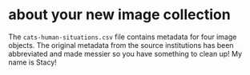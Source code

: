 # about your new image collection

The `cats-human-situations.csv` file contains metadata for four  image objects.
The original metadata from the source institutions has been abbreviated and made
messier so you have something to clean up! My name is Stacy!
